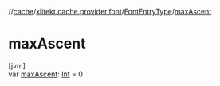 //[cache](../../../index.md)/[xlitekt.cache.provider.font](../index.md)/[FontEntryType](index.md)/[maxAscent](max-ascent.md)

# maxAscent

[jvm]\
var [maxAscent](max-ascent.md): [Int](https://kotlinlang.org/api/latest/jvm/stdlib/kotlin/-int/index.html) = 0

